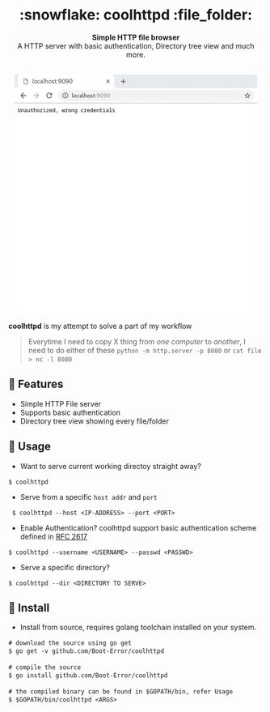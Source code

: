 <h1 align="center">:snowflake: coolhttpd :file_folder:</h1>
<div align="center">
  
</div>
<div align="center">
  <strong>Simple HTTP file browser</strong>
</div>
<div align="center">
  A HTTP server with basic authentication, Directory tree view and much more.
</div>
<br/>

<p align="center">
  <img src="coolhttpddemo.gif" alt="demo"></img>
</p>

**coolhttpd** is my attempt to solve a part of my workflow

>Everytime I need to copy X thing from *one computer* to *another*, I need to do either of these
> `python -m http.server -p 8080` or `cat file > nc -l 8080`

## :art: Features

+ Simple HTTP File server
+ Supports basic authentication
+ Directory tree view showing every file/folder

## :hammer: Usage

+ Want to serve current working directoy straight away?
```
$ coolhttpd
```
+ Serve from a specific `host addr` and `port`
```
 $ coolhttpd --host <IP-ADDRESS> --port <PORT>
```
+ Enable Authentication? coolhttpd support basic authentication scheme defined in [RFC 2617](https://tools.ietf.org/html/rfc2617)
```
$ coolhttpd --username <USERNAME> --passwd <PASSWD>
```
+ Serve a specific directory?
```
$ coolhttpd --dir <DIRECTORY TO SERVE>
```

## :floppy_disk: Install

+ Install from source, requires golang toolchain installed on your system.
```
# download the source using go get
$ go get -v github.com/Boot-Error/coolhttpd

# compile the source
$ go install github.com/Boot-Error/coolhttpd

# the compiled binary can be found in $GOPATH/bin, refer Usage
$ $GOPATH/bin/coolhttpd <ARGS>
```
